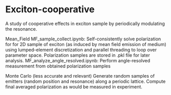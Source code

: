 # Exciton-cooperative
A study of cooperative effects in exciton sample by periodically modulating the resonance. 

Mean_Field
MF_sample_collect.ipynb: Self-consistently solve polarization for for 2D sample of exciton (as induced by mean field emission of medium) using lumped-element discretization and parallel threading to loop over parameter space. Polarization samples are stored in .pkl file for later analysis.
MF_analyze_angle_resolved.ipynb: Perform angle-resolved measurement from obtained polarization samples

Monte Carlo (less accurate and relevant)
Generate random samples of emitters (random position and resonance) along a periodic lattice. Compute final averaged polarization as would be measured in experiment.

